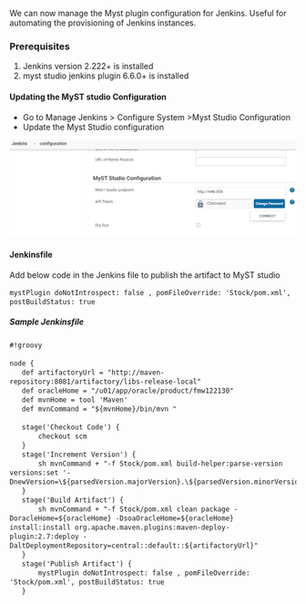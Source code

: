 We can now manage the Myst plugin configuration for Jenkins. Useful for automating the provisioning of Jenkins instances.

### Prerequisites

1.   Jenkins version 2.222+ is installed
2.  myst studio jenkins plugin 6.6.0+ is installed



#### Updating the MyST studio Configuration

- Go to Manage Jenkins > Configure System >Myst Studio Configuration
- Update the Myst Studio configuration

![](img/JCaC-MyST-Studio-Configuration.png)

#### Jenkinsfile

Add below code in the Jenkins file to publish the artifact to MyST studio

```
mystPlugin doNotIntrospect: false , pomFileOverride: 'Stock/pom.xml', postBuildStatus: true
```

#####  Sample Jenkinsfile

```
#!groovy

node {
   def artifactoryUrl = "http://maven-repository:8081/artifactory/libs-release-local"
   def oracleHome = "/u01/app/oracle/product/fmw122130"
   def mvnHome = tool 'Maven'
   def mvnCommand = "${mvnHome}/bin/mvn "

   stage('Checkout Code') {
       checkout scm
   }
   stage('Increment Version') {
       sh mvnCommand + "-f Stock/pom.xml build-helper:parse-version versions:set '-DnewVersion=\${parsedVersion.majorVersion}.\${parsedVersion.minorVersion}-${env.BUILD_NUMBER}'"
   }
   stage('Build Artifact') {
       sh mvnCommand + "-f Stock/pom.xml clean package -DoracleHome=${oracleHome} -DsoaOracleHome=${oracleHome} install:install org.apache.maven.plugins:maven-deploy-plugin:2.7:deploy -DaltDeploymentRepository=central::default::${artifactoryUrl}"
   }
   stage('Publish Artifact') {
       mystPlugin doNotIntrospect: false , pomFileOverride: 'Stock/pom.xml', postBuildStatus: true
   }
    
```

